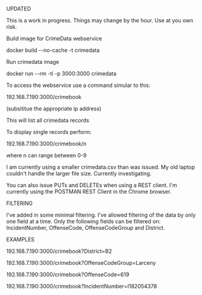 UPDATED


This is a work in progress. Things may change by the hour. 
Use at you own risk.

Build image for CrimeData webservice


docker build --no-cache -t crimedata

Run crimedata image


docker run --rm -ti -p 3000:3000 crimedata 

To access the webservice use a command simular to this:


192.168.7.190:3000/crimebook


(subsititue the appropriate ip address)


This will list all crimedata records


To display single records perform:


192.168.7.190:3000/crimebook/n


where n can range between 0-9


I am currently using a smaller crimedata.csv than was issued. My old laptop couldn't handle the larger file size. Currently investigating.


You can also issue PUTs and DELETEs when using a REST client. I'm currently using the POSTMAN REST Client in the Chrome browser.


FILTERING


I've added in some minimal filtering. I've allowed filtering of the data by only one field at a time. Only the following fields can be filtered on: IncidentNumber, OffenseCode, OffenseCodeGroup and District.


EXAMPLES


192.168.7.190:3000/crimebook?District=B2


192.168.7.190:3000/crimebook?OffenseCodeGroup=Larceny


192.168.7.190:3000/crimebook?OffenseCode=619


192.168.7.190:3000/crimebook?IncidentNumber=I182054378


